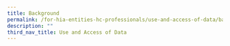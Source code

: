 ```yaml
---
title: Background
permalink: /for-hia-entities-hc-professionals/use-and-access-of-data/background/
description: ""
third_nav_title: Use and Access of Data
---
```

